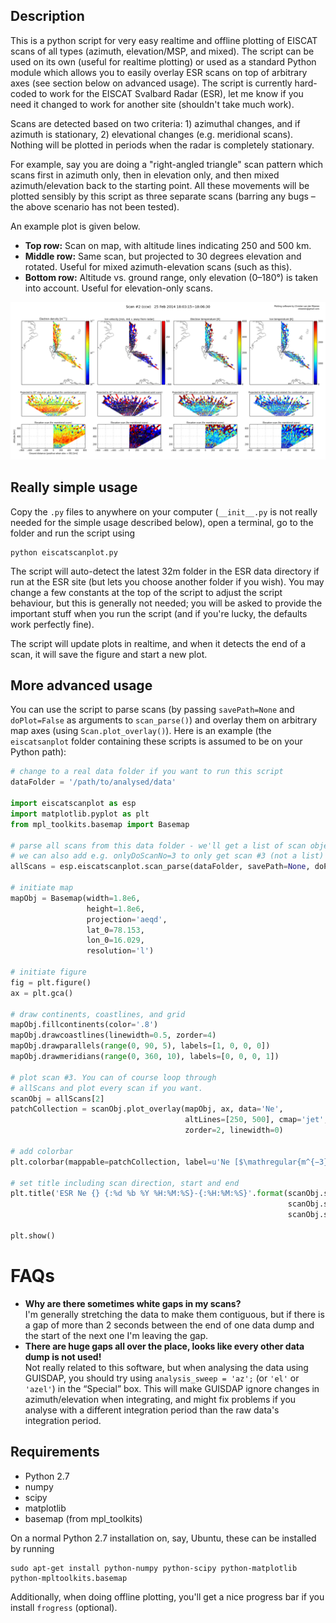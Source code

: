 Description
-----------

This is a python script for very easy realtime and offline plotting of EISCAT scans of all types (azimuth, elevation/MSP, and mixed). The script can be used on its own (useful for realtime plotting) or used as a standard Python module which allows you to easily overlay ESR scans on top of arbitrary axes (see section below on advanced usage). The script is currently hard-coded to work for the EISCAT Svalbard Radar (ESR), let me know if you need it changed to work for another site (shouldn't take much work).

Scans are detected based on two criteria: 1) azimuthal changes, and if azimuth is stationary, 2) elevational changes (e.g. meridional scans). Nothing will be plotted in periods when the radar is completely stationary.

For example, say you are doing a "right-angled triangle" scan pattern which scans first in azimuth only, then in elevation only, and then mixed azimuth/elevation back to the starting point. All these movements will be plotted sensibly by this script as three separate scans (barring any bugs – the above scenario has not been tested).

An example plot is given below.

* **Top row:** Scan on map, with altitude lines indicating 250 and 500 km.
* **Middle row:** Same scan, but projected to 30 degrees elevation and rotated. Useful for mixed azimuth-elevation scans (such as this).
* **Bottom row:** Altitude vs. ground range, only elevation (0–180°) is taken into account. Useful for elevation-only scans.

![Example](example.png)

Really simple usage
-------------------

Copy the `.py` files to anywhere on your computer (`__init__.py` is not really needed for the simple usage described below), open a terminal, go to the folder and run the script using

    python eiscatscanplot.py
    
The script will auto-detect the latest 32m folder in the ESR data directory if run at the ESR site (but lets you choose another folder if you wish). You may change a few constants at the top of the script to adjust the script behaviour, but this is generally not needed; you will be asked to provide the important stuff when you run the script (and if you're lucky, the defaults work perfectly fine).

The script will update plots in realtime, and when it detects the end of a scan, it will save the figure and start a new plot.

More advanced usage
-------------------

You can use the script to parse scans (by passing `savePath=None` and `doPlot=False` as arguments to `scan_parse()`) and overlay them on arbitrary map axes (using `Scan.plot_overlay()`). Here is an example (the `eiscatsanplot` folder containing these scripts is assumed to be on your Python path):

```python
# change to a real data folder if you want to run this script
dataFolder = '/path/to/analysed/data'

import eiscatscanplot as esp
import matplotlib.pyplot as plt
from mpl_toolkits.basemap import Basemap

# parse all scans from this data folder - we'll get a list of scan objects.
# we can also add e.g. onlyDoScanNo=3 to only get scan #3 (not a list)
allScans = esp.eiscatscanplot.scan_parse(dataFolder, savePath=None, doPlot=False)

# initiate map
mapObj = Basemap(width=1.8e6,
                 height=1.8e6,
                 projection='aeqd',
                 lat_0=78.153,
                 lon_0=16.029,
                 resolution='l')

# initiate figure
fig = plt.figure()
ax = plt.gca()

# draw continents, coastlines, and grid
mapObj.fillcontinents(color='.8')
mapObj.drawcoastlines(linewidth=0.5, zorder=4)
mapObj.drawparallels(range(0, 90, 5), labels=[1, 0, 0, 0])
mapObj.drawmeridians(range(0, 360, 10), labels=[0, 0, 0, 1])

# plot scan #3. You can of course loop through
# allScans and plot every scan if you want.
scanObj = allScans[2]
patchCollection = scanObj.plot_overlay(mapObj, ax, data='Ne',
                                       altLines=[250, 500], cmap='jet',
                                       zorder=2, linewidth=0)

# add colorbar
plt.colorbar(mappable=patchCollection, label=u'Ne [$\mathregular{m^{−3}}$]')

# set title including scan direction, start and end
plt.title('ESR Ne {} {:%d %b %Y %H:%M:%S}-{:%H:%M:%S}'.format(scanObj.scDir,
                                                              scanObj.scanStart,
                                                              scanObj.scanEnd))

plt.show()
```

FAQs
====

* **Why are there sometimes white gaps in my scans?**  
I'm generally stretching the data to make them contiguous, but if there is a gap of more than 2 seconds between the end of one data dump and the start of the next one I'm leaving the gap.
* **There are huge gaps all over the place, looks like every other data dump is not used!**  
Not really related to this software, but when analysing the data using GUISDAP, you should try using `analysis_sweep = 'az';` (or `'el'` or `'azel'`) in the “Special” box. This will make GUISDAP ignore changes in azimuth/elevation when integrating, and might fix problems if you analyse with a different integration period than the raw data's integration period.

Requirements
------------

* Python 2.7
* numpy
* scipy
* matplotlib
* basemap (from mpl_toolkits)

On a normal Python 2.7 installation on, say, Ubuntu, these can be installed by running

    sudo apt-get install python-numpy python-scipy python-matplotlib python-mpltoolkits.basemap

Additionally, when doing offline plotting, you'll get a nice progress bar if you install `frogress` (optional).
